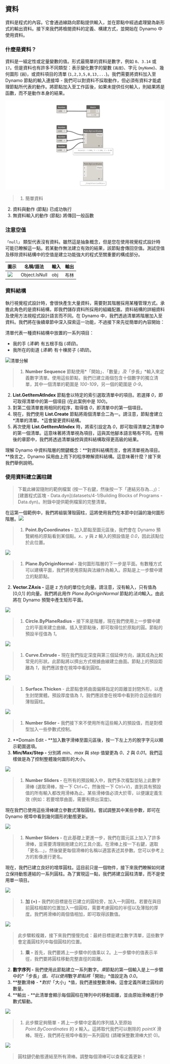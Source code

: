 

## 資料

資料是程式的內容。它會通過線路向節點提供輸入，並在節點中經過處理變為新形式的輸出資料。接下來我們將檢閱資料的定義、構建方式，並開始在 Dynamo 中使用資料。

### 什麼是資料？

資料是一組定性或定量變數的值。形式最簡單的資料是數字，例如 ```0```、```3.14``` 或 ```17```。但是資料也有許多不同類型：表示變化數字的變數 (```高度```)、字元 (```myName```)、幾何圖形 (```圓```)，或資料項目的清單 (```1,2,3,5,8,13,...```)。我們需要將資料加入至 Dynamo 節點的輸入連接埠 - 我們可以對資料不採取動作，但必須有資料才能處理節點所代表的動作。將節點加入至工作區後，如果未提供任何輸入，則結果將是函數，而不是動作本身的結果。

![資料與動作](images/4-1/00-DataAndActions.png)

> 1. 簡單資料
2. 資料與動作 (節點) 已成功執行
3. 無資料輸入的動作 (節點) 將傳回一般函數

### 注意空值

```「null」``` 類型代表沒有資料。雖然這是抽象概念，但是您在使用視覺程式設計時可能已瞭解這一點。若某動作無法建立有效的結果，該節點會傳回空值。測試空值及移除資料結構中的空值是建立功能強大的程式至關重要的構成部分。

|圖示|名稱/語法|輸入|輸出|
| -- | -- | -- | -- |
|![](../images/icons/DSCore-Object-IsNull-Large.jpg)|Object.IsNull|obj|布林|

### 資料結構

執行視覺程式設計時，會很快產生大量資料，需要對其階層採用某種管理方式。承擔此角色的是資料結構，即我們儲存資料所採用的組織配置。資料結構的詳細資料及使用方法視程式設計語言而不同。在 Dynamo 中，我們透過清單將階層加入至資料。我們將在後續章節中深入探索這一功能，不過接下來先從簡單的內容開始：

清單代表一種資料結構中放置的一系列項目：

* 我的手 (*清單*) 有五根手指 (*項目*)。
* 我所在的街道 (*清單*) 有十棟房子 (*項目*)。

![清單分解](images/4-1/01-ListBreakdown.png)

> 1. **Number Sequence** 節點使用*「開始」*、*「數量」*及*「步長」*輸入來定義數字清單。使用這些節點，我們已建立兩個包含十個數字的獨立清單，其中一個清單的範圍是 *100-109*，另一個的範圍是 *0-9*。
2. **List.GetItemAtIndex** 節點會以特定的索引選取清單中的項目。若選擇 *0*，即可取得清單中的第一個項目 (在此案例中是 *100*)。
3. 對第二個清單套用相同的程序，取得值 *0*，即清單中的第一個項目。
4. 現在，我們使用 **List.Create** 節點將兩個清單合二為一。請注意，節點會建立*清單的清單。*這會變更資料結構。
5. 再次使用 **List.GetItemAtIndex** 時，將索引設定為 *0*，即可取得清單之清單中的第一個清單。這意味著將清單視為項目，這與其他腳本語言略有不同。在稍後的章節中，我們將透過清單操控與資料結構取得更高級的結果。

理解 Dynamo 中資料階層的關鍵概念：**對資料結構而言，會將清單視為項目。**換言之，Dynamo 採用由上而下的程序瞭解資料結構。這意味著什麼？接下來我們舉例說明。

### 使用資料建立圓柱鏈

> 下載此練習隨附的範例檔案 (按一下右鍵，然後按一下「連結另存為...」)：[建置程式區塊 - Data.dyn](datasets/4-1/Building Blocks of Programs - Data.dyn)。附錄中提供範例檔案的完整清單。

在這第一個範例中，我們將組裝薄殼圓柱，這將使用我們在本節中討論的幾何圖形階層。![](images/4-1/1.png)

> 1. **Point.ByCoordinates -** 加入節點至圖元區後，我們會在 Dynamo 預覽網格的原點看到某個點。*x、y* 與 *z* 輸入的預設值是 *0.0*，因此該點位於此位置。

![](images/4-1/2.png)

> 1. **Plane.ByOriginNormal -** 幾何圖形階層的下一步是平面。有數種方式可以建構平面，我們將使用原點與法線作為輸入。原點是上一步驟中建立的點節點。
2. **Vector.ZAxis -** 這是 z 方向的單位化向量。請注意，沒有輸入，只有值為 [0,0,1] 的向量。我們將此用作 *Plane.ByOriginNormal* 節點的*法向*輸入。由此將在 Dynamo 預覽中產生矩形平面。

![](images/4-1/3.png)

> 1. **Circle.ByPlaneRadius -** 接下來是階層，現在我們使用上一步驟中建立的平面來建立曲線。插入至節點後，即可取得位於原點的圓。節點的預設半徑值為 *1*。

![](images/4-1/4.png)

> 1. **Curve.Extrude -** 現在我們指定深度與第三個延伸方向，讓其成為比較常見的形狀。此節點將以擠出方式根據曲線建立曲面。節點上的預設距離為 *1*，我們應該會在視埠中看到圓柱。

![](images/4-1/5.png)

> 1. **Surface.Thicken** - 此節點會將曲面偏移指定的距離並封閉外形，以產生封閉實體。預設厚度值為 *1*，我們應該會在視埠中看到符合這些值的薄殼圓柱。

![](images/4-1/6.png)

> 1. **Number Slider -** 我們接下來不使用所有這些輸入的預設值，而是對模型加入一些參數式控制。
2. **Domain Edit - **加入數字滑棒至圖元區後，按一下左上方的脫字字元以顯示範圍選項。
3. **Min/Max/Step -** 分別將 *min*、*max* 與 *step* 值變更為 *0*、*2* 與 *0.01*。我們這樣做是為了控制整體幾何圖形的大小。

![](images/4-1/7.png)

> 1. **Number Sliders -** 在所有的預設輸入中，我們多次複製並貼上此數字滑棒 (選取滑棒，按一下 Ctrl+C，然後按一下 Ctrl+V)，直到具有預設值的所有輸入都改用滑棒為止。某些滑棒值必須大於零，以便讓定義生效 (例如：若要增厚曲面，需要有擠出深度)。

現在我們已使用這些滑棒建立參數式薄殼圓柱。嘗試調整其中某些參數，即可在 Dynamo 視埠中看到幾何圖形的動態更新。

![](images/4-1/8.png)

> 1. **Number Sliders -** 在此基礎上更進一步，我們在圖元區上加入了許多滑棒，並需要清理剛剛建立的工具介面。在滑棒上按一下右鍵，選取「更名...」，然後變更每個滑棒的名稱以適當表述其參數。您可以參考上方的影像進行更名。

現在，我們已建立良好的增厚圓柱。這目前只是一個物件，接下來我們瞭解如何建立保持動態連結的一系列圓柱。為了實現這一點，我們將建立圓柱清單，而不是使用單一項目。

![](images/4-1/9.png)

> 1. **加 (+) -** 我們的目標是在已建立的圓柱旁，加入一列圓柱。若要在與目前圓柱相鄰的位置加入一個圓柱，需要考慮圓柱的半徑以及薄殼的厚度。我們將滑棒的兩個值相加，即可取得該數值。

![](images/4-1/10.png)

> 此步驟較複雜，接下來我們慢慢完成：最終目標是建立數字清單，這些數字會定義圓柱列中每個圓柱的位置。

> 1. **乘 -** 首先，我們要將上一步驟中的值乘以 2。上一步驟中的值表示半徑，我們要將圓柱移動完整直徑的距離。
2. **數字序列 -** 我們使用此節點建立一系列數字。*乘*節點的第一個輸入是上一步驟中的*「步長」*值。可以使用*數字*節點將*「開始」*值設定為 *0.0*。
3. **整數滑棒 - **對於*「大小」*值，我們連接整數滑棒。這會定義所建立圓柱的數量。
4. **輸出 - **此清單會顯示每個圓柱在陣列中的移動距離，並由原始滑棒進行參數式驅動。

![](images/4-1/11.png)

> 1. 此步驟足夠簡單 - 將上一步驟中定義的序列插入至原始 *Point.ByCoordinates* 的 *x* 輸入。這將取代我們可以刪除的 *pointX* 滑棒。現在，我們將在視埠中看到一系列圓柱 (請確保整數滑棒大於 0)。

![](images/4-1/12.png)

> 圓柱鏈仍動態連結至所有滑棒。調整每個滑棒可以查看定義更新！

